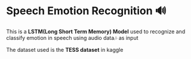 # Speech Emotion Recognition :loud_sound:

This is a **LSTM(Long Short Term Memory) Model** used to recognize and classify emotion in speech using audio data:notes: as input

The dataset used is the **TESS dataset** in kaggle